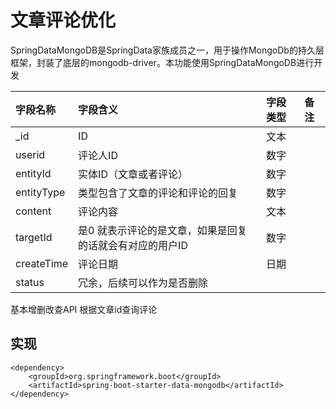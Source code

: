 # 文章评论优化

SpringDataMongoDB是SpringData家族成员之一，用于操作MongoDb的持久层框架，封装了底层的mongodb-driver。本功能使用SpringDataMongoDB进行开发


| 字段名称   | 字段含义                                                 | 字段类型 | 备注 |
| :--------- | :------------------------------------------------------- | :------- | :--- |
| _id        | ID                                                       | 文本     |      |
| userid     | 评论人ID                                                 | 数字     |      |
| entityId   | 实体ID（文章或者评论）                                   | 数字     |      |
| entityType | 类型包含了文章的评论和评论的回复                         | 数字     |      |
| content    | 评论内容                                                 | 文本     |      |
| targetId   | 是0 就表示评论的是文章，如果是回复的话就会有对应的用户ID | 数字     |      |
| createTime | 评论日期                                                 | 日期     |      |
| status     | 冗余，后续可以作为是否删除                               |          |      |



基本增删改查API
根据文章id查询评论


## 实现

```
<dependency>
    <groupId>org.springframework.boot</groupId>
    <artifactId>spring-boot-starter-data-mongodb</artifactId>
</dependency>

```

